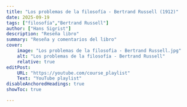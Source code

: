 ```yaml
---
title: "Los problemas de la filosofía - Bertrand Russell (1912)"
date: 2025-09-19
tags: ["filosofía","Bertrand Russell"]
author: ["Hans Sigrist"]
description: "Reseña libro"
summary: "Reseña y comentarios del libro"
cover:
    image: "Los problemas de la filosofia - Bertrand Russell.jpg"
    alt: "Los problemas de la filosofía - Bertrand Russell"
    relative: true
editPost:
    URL: "https://youtube.com/course_playlist"
    Text: "YouTube playlist"
disableAnchoredHeadings: true
showToc: true

---
```

